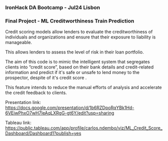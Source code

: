 ### IronHack DA Bootcamp - Jul24 Lisbon
### Final Project - ML Creditworthiness Train Prediction

Credit scoring models allow lenders to evaluate the creditworthiness of individuals and organizations and ensure that their exposure to liability is manageable. 

This allows lenders to assess the level of risk in their loan portfolio.

The aim of this code is to mimic the intelligent system that segregates clients into “credit score”, based on their bank details and credit-related information and predict if it's safe or unsafe to lend money to the prospector, despite of it's credit score .

This feature intends to reduce the manual efforts of analysis and accelerate the credit feedback to clients.

Presentation link:
https://docs.google.com/presentation/d/1b6RZDpoRqYBk1Hd-6VEiwPhxO7wH7IeAqLXRgG-gt6Y/edit?usp=sharing

Tableau link:
https://public.tableau.com/app/profile/carlos.ndembo/viz/ML_Credit_Score_Dashboard/Dashboard1?publish=yes
